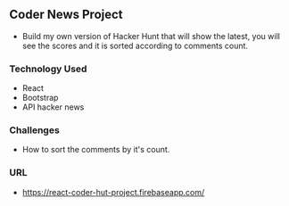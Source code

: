 ## Coder News Project

* Build my own version of Hacker Hunt that will show the latest, you will see the scores and it is sorted according to comments count.

### Technology Used

* React
* Bootstrap
* API hacker news

### Challenges

* How to sort the comments by it's count.

### URL

* https://react-coder-hut-project.firebaseapp.com/
